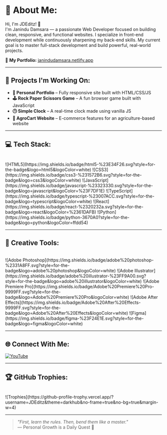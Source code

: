 # 💫 About Me:
Hi, I'm JDEditz! 👋  
I'm Janindu Damsara — a passionate Web Developer focused on building clean, responsive, and functional websites. I specialize in front-end development while continuously sharpening my back-end skills. My current goal is to master full-stack development and build powerful, real-world projects.

🔗 **My Portfolio:** [janindudamsara.netlify.app](https://janindudamsara.netlify.app)

---

## 🚀 Projects I'm Working On:
- **💼 Personal Portfolio** – Fully responsive site built with HTML/CSS/JS  
- **🕹️ Rock Paper Scissors Game** – A fun browser game built with JavaScript  
- **🕒 Simple Clock** – A real-time clock made using vanilla JS  
- **🛒 AgroCart Website** – E-commerce features for an agriculture-based website  

---

## 💻 Tech Stack:
<br/>
![HTML5](https://img.shields.io/badge/html5-%23E34F26.svg?style=for-the-badge&logo=html5&logoColor=white)  
![CSS3](https://img.shields.io/badge/css3-%231572B6.svg?style=for-the-badge&logo=css3&logoColor=white)  
![JavaScript](https://img.shields.io/badge/javascript-%23323330.svg?style=for-the-badge&logo=javascript&logoColor=%23F7DF1E)  
![TypeScript](https://img.shields.io/badge/typescript-%23007ACC.svg?style=for-the-badge&logo=typescript&logoColor=white)  
![React](https://img.shields.io/badge/react-%2320232a.svg?style=for-the-badge&logo=react&logoColor=%2361DAFB)  
![Python](https://img.shields.io/badge/python-3670A0?style=for-the-badge&logo=python&logoColor=ffdd54)  
<br/>

---

## 🎨 Creative Tools:
<br/>
![Adobe Photoshop](https://img.shields.io/badge/adobe%20photoshop-%2331A8FF.svg?style=for-the-badge&logo=adobe%20photoshop&logoColor=white)  
![Adobe Illustrator](https://img.shields.io/badge/adobe%20illustrator-%23FF9A00.svg?style=for-the-badge&logo=adobe%20illustrator&logoColor=white)  
![Adobe Premiere Pro](https://img.shields.io/badge/Adobe%20Premiere%20Pro-9999FF.svg?style=for-the-badge&logo=Adobe%20Premiere%20Pro&logoColor=white)  
![Adobe After Effects](https://img.shields.io/badge/Adobe%20After%20Effects-9999FF.svg?style=for-the-badge&logo=Adobe%20After%20Effects&logoColor=white)  
![Figma](https://img.shields.io/badge/figma-%23F24E1E.svg?style=for-the-badge&logo=figma&logoColor=white)  
<br/>

---

## 🌐 Connect With Me:
[![YouTube](https://img.shields.io/badge/YouTube-%23FF0000.svg?style=for-the-badge&logo=YouTube&logoColor=white)](https://youtube.com/@BedwarsN)

---

## 🏆 GitHub Trophies:
<br/>
![Trophies](https://github-profile-trophy.vercel.app/?username=JDEditz&theme=darkhub&no-frame=true&no-bg=true&margin-w=4)
<br/>

---

> _"First, learn the rules. Then, bend them like a master."_  
> — Personal Growth is a Daily Quest 🎯
